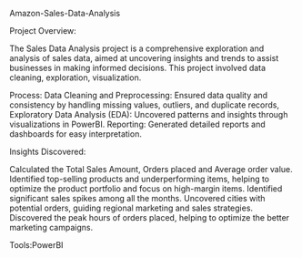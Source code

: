 Amazon-Sales-Data-Analysis

Project Overview:

The Sales Data Analysis project is a comprehensive exploration and analysis of sales data, aimed at uncovering insights and trends to assist businesses in making informed decisions. This project involved data cleaning, exploration, visualization.

Process:
Data Cleaning and Preprocessing: Ensured data quality and consistency by handling missing values, outliers, and duplicate records, Exploratory Data Analysis (EDA): Uncovered patterns and insights through visualizations in PowerBI. Reporting: Generated detailed reports and dashboards for easy interpretation.

Insights Discovered:

Calculated the Total Sales Amount, Orders placed and Average order value.
Identified top-selling products and underperforming items, helping to optimize the product portfolio and focus on high-margin items.
Identified significant sales spikes among all the months.
Uncovered cities with potential orders, guiding regional marketing and sales strategies.
Discovered the peak hours of orders placed, helping to optimize the better marketing campaigns.

Tools:PowerBI
